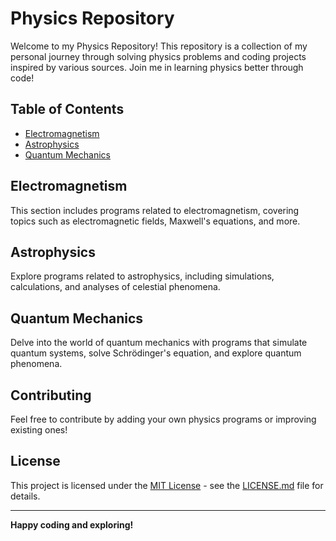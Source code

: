 # Physics Repository

Welcome to my Physics Repository! This repository is a collection of my personal journey through solving physics problems and coding projects inspired by various sources. Join me in learning physics better through code!

## Table of Contents

- [Electromagnetism](#electromagnetism)
- [Astrophysics](#astrophysics)
- [Quantum Mechanics](#quantum-mechanics)

## Electromagnetism

This section includes programs related to electromagnetism, covering topics such as electromagnetic fields, Maxwell's equations, and more.

## Astrophysics

Explore programs related to astrophysics, including simulations, calculations, and analyses of celestial phenomena.

## Quantum Mechanics

Delve into the world of quantum mechanics with programs that simulate quantum systems, solve Schrödinger's equation, and explore quantum phenomena.

## Contributing

Feel free to contribute by adding your own physics programs or improving existing ones!

## License

This project is licensed under the [MIT License](LICENSE.md) - see the [LICENSE.md](LICENSE.md) file for details.

---

**Happy coding and exploring!**
